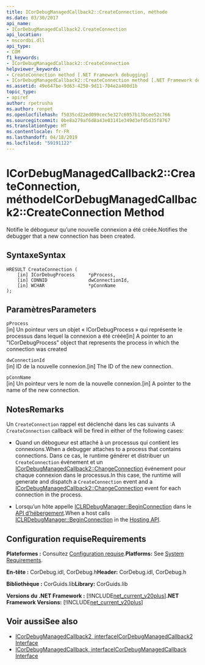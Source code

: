 ```yaml
---
title: ICorDebugManagedCallback2::CreateConnection, méthode
ms.date: 03/30/2017
api_name:
- ICorDebugManagedCallback2.CreateConnection
api_location:
- mscordbi.dll
api_type:
- COM
f1_keywords:
- ICorDebugManagedCallback2::CreateConnection
helpviewer_keywords:
- CreateConnection method [.NET Framework debugging]
- ICorDebugManagedCallback2::CreateConnection method [.NET Framework debugging]
ms.assetid: 49e647be-9d63-4250-9d11-704e2a400d1b
topic_type:
- apiref
author: rpetrusha
ms.author: ronpet
ms.openlocfilehash: f5035cd22ed099cec5e327c6957b13bcee52c766
ms.sourcegitcommit: 0be8a279af6d8a43e03141e349d3efd5d35f8767
ms.translationtype: HT
ms.contentlocale: fr-FR
ms.lasthandoff: 04/18/2019
ms.locfileid: "59191122"
---
```

# <a name="icordebugmanagedcallback2createconnection-method"></a><span data-ttu-id="8ba4f-102">ICorDebugManagedCallback2::CreateConnection, méthode</span><span class="sxs-lookup"><span data-stu-id="8ba4f-102">ICorDebugManagedCallback2::CreateConnection Method</span></span>
<span data-ttu-id="8ba4f-103">Notifie le débogueur qu’une nouvelle connexion a été créée.</span><span class="sxs-lookup"><span data-stu-id="8ba4f-103">Notifies the debugger that a new connection has been created.</span></span>  
  
## <a name="syntax"></a><span data-ttu-id="8ba4f-104">Syntaxe</span><span class="sxs-lookup"><span data-stu-id="8ba4f-104">Syntax</span></span>  
  
```  
HRESULT CreateConnection (  
    [in] ICorDebugProcess     *pProcess,  
    [in] CONNID               dwConnectionId,  
    [in] WCHAR                *pConnName  
);  
```  
  
## <a name="parameters"></a><span data-ttu-id="8ba4f-105">Paramètres</span><span class="sxs-lookup"><span data-stu-id="8ba4f-105">Parameters</span></span>  
 `pProcess`  
 <span data-ttu-id="8ba4f-106">[in] Un pointeur vers un objet « ICorDebugProcess » qui représente le processus dans lequel la connexion a été créée</span><span class="sxs-lookup"><span data-stu-id="8ba4f-106">[in] A pointer to an "ICorDebugProcess" object that represents the process in which the connection was created</span></span>  
  
 `dwConnectionId`  
 <span data-ttu-id="8ba4f-107">[in] ID de la nouvelle connexion.</span><span class="sxs-lookup"><span data-stu-id="8ba4f-107">[in] The ID of the new connection.</span></span>  
  
 `pConnName`  
 <span data-ttu-id="8ba4f-108">[in] Un pointeur vers le nom de la nouvelle connexion.</span><span class="sxs-lookup"><span data-stu-id="8ba4f-108">[in] A pointer to the name of the new connection.</span></span>  
  
## <a name="remarks"></a><span data-ttu-id="8ba4f-109">Notes</span><span class="sxs-lookup"><span data-stu-id="8ba4f-109">Remarks</span></span>  
 <span data-ttu-id="8ba4f-110">Un `CreateConnection` rappel est déclenché dans les cas suivants :</span><span class="sxs-lookup"><span data-stu-id="8ba4f-110">A `CreateConnection` callback will be fired in either of the following cases:</span></span>  
  
-   <span data-ttu-id="8ba4f-111">Quand un débogueur est attaché à un processus qui contient les connexions.</span><span class="sxs-lookup"><span data-stu-id="8ba4f-111">When a debugger attaches to a process that contains connections.</span></span> <span data-ttu-id="8ba4f-112">Dans ce cas, le runtime générer et distribuer un `CreateConnection` événement et un [ICorDebugManagedCallback2::ChangeConnection](../../../../docs/framework/unmanaged-api/debugging/icordebugmanagedcallback2-changeconnection-method.md) événement pour chaque connexion dans le processus.</span><span class="sxs-lookup"><span data-stu-id="8ba4f-112">In this case, the runtime will generate and dispatch a `CreateConnection` event and a [ICorDebugManagedCallback2::ChangeConnection](../../../../docs/framework/unmanaged-api/debugging/icordebugmanagedcallback2-changeconnection-method.md) event for each connection in the process.</span></span>  
  
-   <span data-ttu-id="8ba4f-113">Lorsqu’un hôte appelle [ICLRDebugManager::BeginConnection](../../../../docs/framework/unmanaged-api/hosting/iclrdebugmanager-beginconnection-method.md) dans le [API d’hébergement](../../../../docs/framework/unmanaged-api/hosting/index.md).</span><span class="sxs-lookup"><span data-stu-id="8ba4f-113">When a host calls [ICLRDebugManager::BeginConnection](../../../../docs/framework/unmanaged-api/hosting/iclrdebugmanager-beginconnection-method.md) in the [Hosting API](../../../../docs/framework/unmanaged-api/hosting/index.md).</span></span>  
  
## <a name="requirements"></a><span data-ttu-id="8ba4f-114">Configuration requise</span><span class="sxs-lookup"><span data-stu-id="8ba4f-114">Requirements</span></span>  
 <span data-ttu-id="8ba4f-115">**Plateformes :** Consultez [Configuration requise](../../../../docs/framework/get-started/system-requirements.md).</span><span class="sxs-lookup"><span data-stu-id="8ba4f-115">**Platforms:** See [System Requirements](../../../../docs/framework/get-started/system-requirements.md).</span></span>  
  
 <span data-ttu-id="8ba4f-116">**En-tête :** CorDebug.idl, CorDebug.h</span><span class="sxs-lookup"><span data-stu-id="8ba4f-116">**Header:** CorDebug.idl, CorDebug.h</span></span>  
  
 <span data-ttu-id="8ba4f-117">**Bibliothèque :** CorGuids.lib</span><span class="sxs-lookup"><span data-stu-id="8ba4f-117">**Library:** CorGuids.lib</span></span>  
  
 <span data-ttu-id="8ba4f-118">**Versions du .NET Framework :** [!INCLUDE[net_current_v20plus](../../../../includes/net-current-v20plus-md.md)]</span><span class="sxs-lookup"><span data-stu-id="8ba4f-118">**.NET Framework Versions:** [!INCLUDE[net_current_v20plus](../../../../includes/net-current-v20plus-md.md)]</span></span>  
  
## <a name="see-also"></a><span data-ttu-id="8ba4f-119">Voir aussi</span><span class="sxs-lookup"><span data-stu-id="8ba4f-119">See also</span></span>

- [<span data-ttu-id="8ba4f-120">ICorDebugManagedCallback2, interface</span><span class="sxs-lookup"><span data-stu-id="8ba4f-120">ICorDebugManagedCallback2 Interface</span></span>](../../../../docs/framework/unmanaged-api/debugging/icordebugmanagedcallback2-interface.md)
- [<span data-ttu-id="8ba4f-121">ICorDebugManagedCallback, interface</span><span class="sxs-lookup"><span data-stu-id="8ba4f-121">ICorDebugManagedCallback Interface</span></span>](../../../../docs/framework/unmanaged-api/debugging/icordebugmanagedcallback-interface.md)
